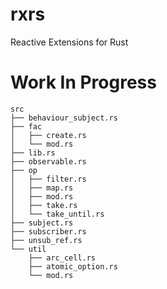 # rxrs
Reactive Extensions for Rust

# Work In Progress 

```
src
├── behaviour_subject.rs
├── fac
│   ├── create.rs
│   └── mod.rs
├── lib.rs
├── observable.rs
├── op
│   ├── filter.rs
│   ├── map.rs
│   ├── mod.rs
│   ├── take.rs
│   └── take_until.rs
├── subject.rs
├── subscriber.rs
├── unsub_ref.rs
└── util
    ├── arc_cell.rs
    ├── atomic_option.rs
    └── mod.rs
```
